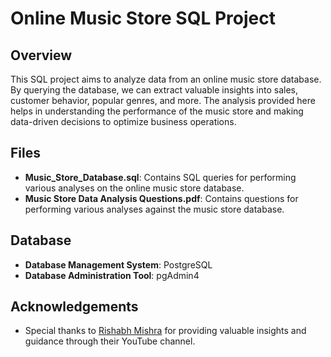 # Online Music Store SQL Project

## Overview

This SQL project aims to analyze data from an online music store database. By querying the database, we can extract valuable insights into sales, customer behavior, popular genres, and more. The analysis provided here helps in understanding the performance of the music store and making data-driven decisions to optimize business operations.

## Files

- **Music_Store_Database.sql**: Contains SQL queries for performing various analyses on the online music store database.
- **Music Store Data Analysis Questions.pdf**: Contains questions for performing various analyses against the music store database.

## Database

- **Database Management System**: PostgreSQL
- **Database Administration Tool**: pgAdmin4

## Acknowledgements

- Special thanks to [Rishabh Mishra](https://www.youtube.com/watch?v=VFIuIjswMKM&t=11s) for providing valuable insights and guidance through their YouTube channel.
